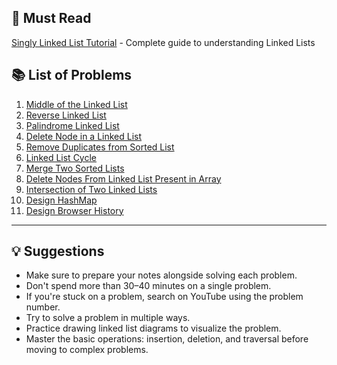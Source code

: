 ## 📖 Must Read

[Singly Linked List Tutorial](https://www.geeksforgeeks.org/dsa/singly-linked-list-tutorial/) - Complete guide to understanding Linked Lists


## 📚 List of Problems

1. [Middle of the Linked List](https://leetcode.com/problems/middle-of-the-linked-list/)  
2. [Reverse Linked List](https://leetcode.com/problems/reverse-linked-list/description/)  
3. [Palindrome Linked List](https://leetcode.com/problems/palindrome-linked-list)  
4. [Delete Node in a Linked List](https://leetcode.com/problems/delete-node-in-a-linked-list/)  
5. [Remove Duplicates from Sorted List](https://leetcode.com/problems/remove-duplicates-from-sorted-list/description/)  
6. [Linked List Cycle](https://leetcode.com/problems/linked-list-cycle/description/)  
7. [Merge Two Sorted Lists](https://leetcode.com/problems/merge-two-sorted-lists/)  
8. [Delete Nodes From Linked List Present in Array](https://leetcode.com/problems/delete-nodes-from-linked-list-present-in-array/)  
9. [Intersection of Two Linked Lists](https://leetcode.com/problems/intersection-of-two-linked-lists/description/)  
10. [Design HashMap](https://leetcode.com/problems/design-hashmap/)  
11. [Design Browser History](https://leetcode.com/problems/design-browser-history/description/)  

---

## 💡 Suggestions

- Make sure to prepare your notes alongside solving each problem.  
- Don't spend more than 30–40 minutes on a single problem.  
- If you're stuck on a problem, search on YouTube using the problem number.  
- Try to solve a problem in multiple ways.  
- Practice drawing linked list diagrams to visualize the problem.  
- Master the basic operations: insertion, deletion, and traversal before moving to complex problems.